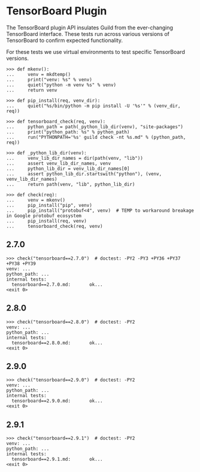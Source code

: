 # TensorBoard Plugin

The TensorBoard plugin API insulates Guild from the ever-changing
TensorBoard interface. These tests run across various versions of
TensorBoard to confirm expected functionality.

For these tests we use virtual environments to test specific
TensorBoard versions.

    >>> def mkenv():
    ...     venv = mkdtemp()
    ...     print("venv: %s" % venv)
    ...     quiet("python -m venv %s" % venv)
    ...     return venv

    >>> def pip_install(req, venv_dir):
    ...     quiet("%s/bin/python -m pip install -U '%s'" % (venv_dir, req))

    >>> def tensorboard_check(req, venv):
    ...     python_path = path(_python_lib_dir(venv), "site-packages")
    ...     print("python_path: %s" % python_path)
    ...     run("PYTHONPATH='%s' guild check -nt %s.md" % (python_path, req))

    >>> def _python_lib_dir(venv):
    ...     venv_lib_dir_names = dir(path(venv, "lib"))
    ...     assert venv_lib_dir_names, venv
    ...     python_lib_dir = venv_lib_dir_names[0]
    ...     assert python_lib_dir.startswith("python"), (venv, venv_lib_dir_names)
    ...     return path(venv, "lib", python_lib_dir)

    >>> def check(req):
    ...     venv = mkenv()
    ...     pip_install("pip", venv)
    ...     pip_install("protobuf<4", venv)  # TEMP to workaround breakage in Google protobuf ecosystem
    ...     pip_install(req, venv)
    ...     tensorboard_check(req, venv)

## 2.7.0

    >>> check("tensorboard==2.7.0")  # doctest: -PY2 -PY3 +PY36 +PY37 +PY38 +PY39
    venv: ...
    python_path: ...
    internal tests:
      tensorboard==2.7.0.md:       ok...
    <exit 0>


## 2.8.0

    >>> check("tensorboard==2.8.0")  # doctest: -PY2
    venv: ...
    python_path: ...
    internal tests:
      tensorboard==2.8.0.md:       ok...
    <exit 0>

## 2.9.0

    >>> check("tensorboard==2.9.0")  # doctest: -PY2
    venv: ...
    python_path: ...
    internal tests:
      tensorboard==2.9.0.md:       ok...
    <exit 0>

## 2.9.1

    >>> check("tensorboard==2.9.1")  # doctest: -PY2
    venv: ...
    python_path: ...
    internal tests:
      tensorboard==2.9.1.md:       ok...
    <exit 0>
